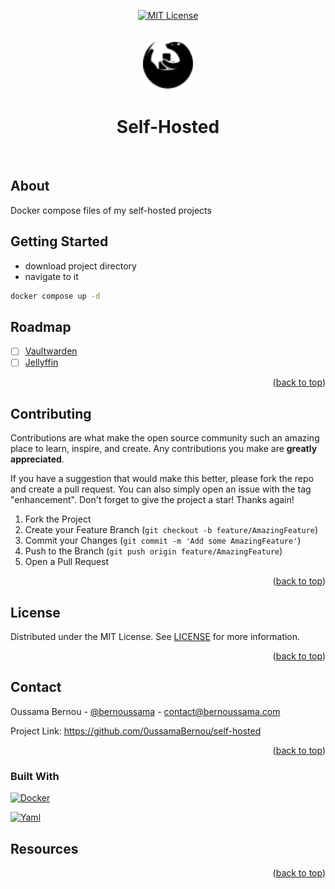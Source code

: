 <a id="readme-top"></a>

<div align="center">

[![MIT License][license-shield]][license-url]

</div>
<br />

<div align="center">
 <img src="./images/linuxserver.svg" width=80 height=80>
<h1 align="center">Self-Hosted</h1>
</div>
<br />

## About

Docker compose files of my self-hosted projects

## Getting Started

- download project directory
- navigate to it

```sh
docker compose up -d
```

<!-- ROADMAP -->

## Roadmap

- [ ] [Vaultwarden](https://github.com/dani-garcia/vaultwarden)
- [ ] [Jellyffin](https://jellyfin.org/)

<p align="right">(<a href="#readme-top">back to top</a>)</p>

<!-- CONTRIBUTING -->
## Contributing

Contributions are what make the open source community such an amazing place to learn, inspire, and create. Any contributions you make are **greatly appreciated**.

If you have a suggestion that would make this better, please fork the repo and create a pull request. You can also simply open an issue with the tag "enhancement".
Don't forget to give the project a star! Thanks again!

1. Fork the Project
2. Create your Feature Branch (`git checkout -b feature/AmazingFeature`)
3. Commit your Changes (`git commit -m 'Add some AmazingFeature'`)
4. Push to the Branch (`git push origin feature/AmazingFeature`)
5. Open a Pull Request

<p align="right">(<a href="#readme-top">back to top</a>)</p>

<!-- LICENSE -->
## License

Distributed under the MIT License. See [LICENSE](https://github.com/0ussamaBernou/self-hosted/blob/master/licence.txt) for more information.

<p align="right">(<a href="#readme-top">back to top</a>)</p>


<!-- CONTACT -->
## Contact

Oussama Bernou - [@bernoussama](https://x.com/bernoussama) - contact@bernoussama.com

Project Link: https://github.com/0ussamaBernou/self-hosted


<p align="right">(<a href="#readme-top">back to top</a>)</p>


### Built With

 [![Docker][docker-shield]][docker-url]

 [![Yaml][yaml-shield]][yaml-url]

## Resources


<p align="right">(<a href="#readme-top">back to top</a>)</p>

<!-- MARKDOWN LINKS & IMAGES -->
<!-- https://www.markdownguide.org/basic-syntax/#reference-style-links -->
[license-shield]: https://img.shields.io/github/license/0ussamaBernou/self-hosted?style=for-the-badge
[license-url]: https://github.com/0ussamaBernou/self-hosted/blob/master/LICENSE.txt
[docker-shield]: https://img.shields.io/badge/Docker-0769AD?style=for-the-badge&logo=Docker&logoColor=white
[docker-url]: https://docker.com
[yaml-shield]: https://img.shields.io/badge/Yaml-CB171E?style=for-the-badge&logo=yaml&logoColor=white
[yaml-url]: https://yaml.org
